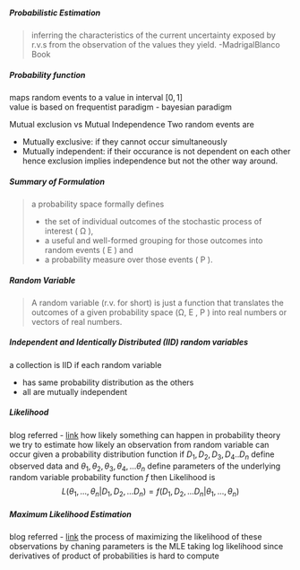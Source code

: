 ##### Probabilistic Estimation
>inferring the characteristics of the current uncertainty exposed by r.v.s from the observation of the values they yield.
-MadrigalBlanco Book

##### Probability function 
maps random events to a value in interval $[0,1]$  
value is based on frequentist paradigm - bayesian paradigm

Mutual exclusion vs Mutual Independence 
Two random events are 
- Mutually exclusive: if they cannot occur simultaneously 
- Mutually independent: if their occurance is not dependent on each other
hence exclusion implies independence but not the other way around. 

##### Summary of  Formulation
> a probability space formally defines 
> - the set of individual outcomes of the stochastic process of interest ( Ω ), 
> - a useful and well-formed grouping for those outcomes into random events ( E ) and 
> - a probability measure over those events ( P ).


##### Random Variable
>A random variable (r.v. for short) is just a function that translates the outcomes of a given probability space (Ω, E , P ) into real numbers or vectors of real numbers.




##### Independent and Identically Distributed (IID) random variables
a collection is IID if each random variable
- has same probability distribution as the others
- all are mutually independent

##### Likelihood
blog referred - [link](https://towardsdatascience.com/maximum-likelihood-vs-bayesian-estimation-dd2eb4dfda8a)
how likely something can happen
in probability theory we try to estimate how likely an observation from random variable can occur given a probability distribution function 
if $D_1,D_2,D_3,D_4.. D_n$ define observed data 
and $\theta_1,\theta_2,\theta_3,\theta_4,...\theta_n$ define parameters of the underlying random variable probability function $f$
then Likelihood is 
$$L(\theta_1,...,\theta_n|D_1,D_2,...D_n) = f(D_1,D_2,...D_n|\theta_1,...,\theta_n)$$

##### Maximum Likelihood Estimation
blog referred - [link](https://towardsdatascience.com/maximum-likelihood-vs-bayesian-estimation-dd2eb4dfda8a)
the process of maximizing the likelihood of these observations by chaning parameters is the MLE 
taking log likelihood since derivatives of product of probabilities is hard to compute 
